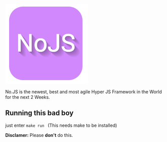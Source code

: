 ![GitHub Logo](/nojs_logo.png)

No.JS is the newest, best and most agile Hyper JS Framework in the World for the next 2 Weeks.

## Running this bad boy

just enter 
`
make run 
`
(This needs make to be installed)


__Disclamer:__ Please __don't__ do this.
